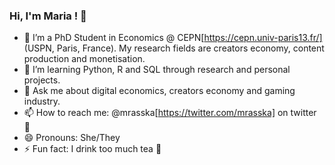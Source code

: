 ### Hi, I'm Maria ! 👋

- 🔭 I’m a PhD Student in Economics @ CEPN[https://cepn.univ-paris13.fr/] (USPN, Paris, France). My research fields are creators economy, content production and monetisation.
- 🌱 I’m learning Python, R and SQL through research and personal projects. 
- 💬 Ask me about digital economics, creators economy and gaming industry.
- 📫 How to reach me: @mrasska[https://twitter.com/mrasska] on twitter 🦉
- 😄 Pronouns: She/They
- ⚡ Fun fact: I drink too much tea 🍵


<!--
**drunkmoriarty/drunkmoriarty** is a ✨ _special_ ✨ repository because its `README.md` (this file) appears on your GitHub profile.

